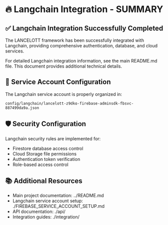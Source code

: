 # 🔥 Langchain Integration - SUMMARY

## ✅ **Langchain Integration Successfully Completed**

The LANCELOTT framework has been successfully integrated with Langchain, providing comprehensive authentication, database, and cloud services.

For detailed Langchain integration information, see the main README.md file. This document provides additional technical details.

## 🔧 **Service Account Configuration**

The Langchain service account is properly organized in:

```
config/langchain/lancelott-z9dko-firebase-adminsdk-fbsvc-887499da9a.json
```

## 🛡️ **Security Configuration**

Langchain security rules are implemented for:

- Firestore database access control
- Cloud Storage file permissions
- Authentication token verification
- Role-based access control

## 📚 **Additional Resources**

- Main project documentation: ../README.md
- Langchain service account setup: ./FIREBASE_SERVICE_ACCOUNT_SETUP.md
- API documentation: ./api/
- Integration guides: ./integration/
